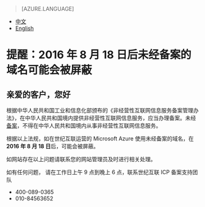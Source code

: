 ﻿<properties
	pageTitle=""
    description=""
    services=""
    documentationCenter=""
    authors=""
    manager=""
    editor=""
    tags=""/>

<tags ms.service="legal" ms.date="08/2016" wacn.date="08/2016" wacn.lang="cn"/>

> [AZURE.LANGUAGE]
- [中文](/support/announcement/Domain-names/)
- [English](/support/announcement/Domain-names-en/)

# 提醒：2016 年 8 月 18 日后未经备案的域名可能会被屏蔽

## 亲爱的客户，您好 

根据中华人民共和国工业和信息化部颁布的《非经营性互联网信息服务备案管理办法》，在中华人民共和国境内提供非经营性互联网信息服务，应当办理备案。未经[备案](http://baike.baidu.com/view/283102.htm)，不得在中华人民共和国境内从事非经营性互联网信息服务。

根据以上法规，如在世纪互联运营的 Microsoft Azure 使用未经备案的域名，在**2016 年 8 月 18 日**后，可能会被屏蔽。

如网站存在以上问题请联系您的网站管理员及时进行相关处理。

如有任何问题， 请在工作日上午 9 点到晚上 6 点，联系世纪互联 ICP 备案支持团队

* 400-089-0365
* 010-84563652
